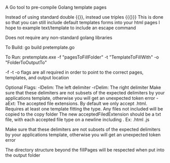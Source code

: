 A Go tool to pre-compile Golang template pages

Instead of using standard double {{}}, instead use triples {{{}}}
This is done so that you can still include default templates forms into your html pages
I hope to example text/template to include an escape command

Does not require any non-standard golang libraries

To Build: go build pretemplate.go

To Run: pretemplate.exe -f "pagesToFillFolder" -t "TemplateToFillWith" -o "FolderToOutputTo"

-f -t -o flags are all required in order to point to the correct pages, templates, and output location

Optional Flags:
-lDelim: The left delimiter
-rDelim: The right delimiter
    Make sure that these delimiters are not subsets of the expected delimiters by your applications template,
    otherwise you will get an unexpected token error
-aExt: The accepted file extensions. By default we only accept .html. Requires at least one template fitting the type. Any files not included will be copied to the copy folder
    The new acceptedFiledExtension should be a txt file, with each accepted file type on a newline including .
    Ex:
    .html
    .js

Make sure that these delimiters are not subsets of the expected delimiters by your applications template,
otherwise you will get an unexpected token error

The directory structure beyond the fillPages will be respected when put into the output folder